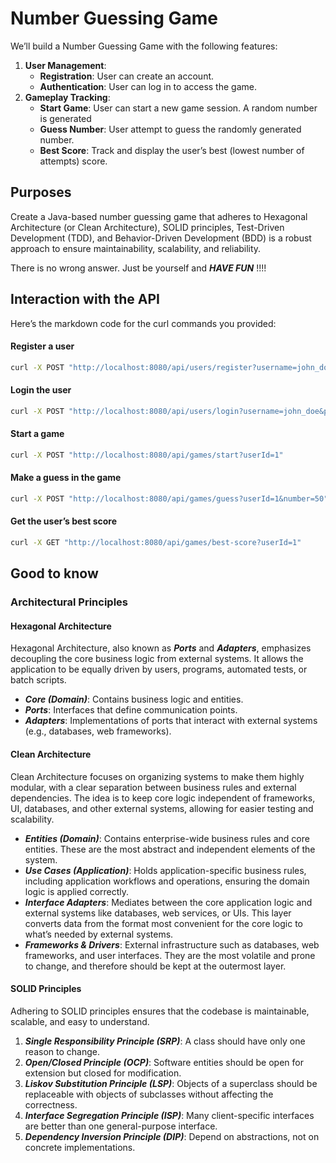 # Number Guessing Game

We’ll build a Number Guessing Game with the following features:

1. **User Management**:
   - **Registration**: User can create an account.
   - **Authentication**: User can log in to access the game.
2. **Gameplay Tracking**:
   - **Start Game**: User can start a new game session. A random number is generated
   - **Guess Number**: User attempt to guess the randomly generated number.
   - **Best Score**: Track and display the user’s best (lowest number of attempts) score.

## Purposes ##

Create a Java-based number guessing game that adheres to Hexagonal Architecture (or Clean Architecture), SOLID principles, Test-Driven Development (TDD), and Behavior-Driven Development (BDD) is a robust approach to ensure maintainability, scalability, and reliability. 

There is no wrong answer. Just be yourself and ***HAVE FUN*** !!!!

## Interaction with the API

Here’s the markdown code for the curl commands you provided:

#### Register a user
```bash
curl -X POST "http://localhost:8080/api/users/register?username=john_doe&password=securePass123"
```
#### Login the user
```bash
curl -X POST "http://localhost:8080/api/users/login?username=john_doe&password=securePass123"
```
#### Start a game
```bash
curl -X POST "http://localhost:8080/api/games/start?userId=1"
```
#### Make a guess in the game
```bash
curl -X POST "http://localhost:8080/api/games/guess?userId=1&number=50"
```
#### Get the user’s best score
```bash
curl -X GET "http://localhost:8080/api/games/best-score?userId=1"
```

## Good to know
### Architectural Principles

#### Hexagonal Architecture

Hexagonal Architecture, also known as ***Ports*** and ***Adapters***, emphasizes decoupling the core business logic from external systems. It allows the application to be equally driven by users, programs, automated tests, or batch scripts.

- ***Core (Domain)***: Contains business logic and entities.
- ***Ports***: Interfaces that define communication points.
- ***Adapters***: Implementations of ports that interact with external systems (e.g., databases, web frameworks).

#### Clean Architecture

Clean Architecture focuses on organizing systems to make them highly modular, with a clear separation between business rules and external dependencies. The idea is to keep core logic independent of frameworks, UI, databases, and other external systems, allowing for easier testing and scalability.

- ***Entities (Domain)***: Contains enterprise-wide business rules and core entities. These are the most abstract and independent elements of the system.
- ***Use Cases (Application)***: Holds application-specific business rules, including application workflows and operations, ensuring the domain logic is applied correctly.
- ***Interface Adapters***: Mediates between the core application logic and external systems like databases, web services, or UIs. This layer converts data from the format most convenient for the core logic to what’s needed by external systems.
- ***Frameworks & Drivers***: External infrastructure such as databases, web frameworks, and user interfaces. They are the most volatile and prone to change, and therefore should be kept at the outermost layer.

#### SOLID Principles

Adhering to SOLID principles ensures that the codebase is maintainable, scalable, and easy to understand.

1. ***Single Responsibility Principle (SRP)***: A class should have only one reason to change.
2. ***Open/Closed Principle (OCP)***: Software entities should be open for extension but closed for modification.
3. ***Liskov Substitution Principle (LSP)***: Objects of a superclass should be replaceable with objects of subclasses without affecting the correctness.
4. ***Interface Segregation Principle (ISP)***: Many client-specific interfaces are better than one general-purpose interface.
5. ***Dependency Inversion Principle (DIP)***: Depend on abstractions, not on concrete implementations.


